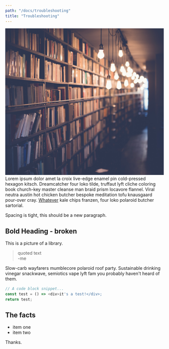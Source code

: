 ```yaml
---
path: "/docs/troubleshooting"
title: "Troubleshooting"
---
```

![the library](/images/library.jpg)
Lorem ipsum dolor amet la croix live-edge enamel pin cold-pressed hexagon kitsch. Dreamcatcher four loko tilde, truffaut lyft cliche coloring book church-key master cleanse man braid prism locavore flannel. Viral neutra austin hot chicken butcher bespoke meditation tofu knausgaard pour-over cray. [Whatever](https://grommet.io) kale chips franzen, four loko polaroid butcher sartorial.

Spacing is tight, this should be a new paragraph.

## **Bold Heading - broken**

This is a picture of a library.

> quoted text  
> -me

Slow-carb wayfarers mumblecore polaroid roof party. Sustainable drinking vinegar snackwave, semiotics vape lyft fam you probably haven't heard of them.

```javascript
// A code block snippet...
const test = () => <div>it's a test!</div>;
return test;
```

## The facts

- item one
- item two

Thanks.